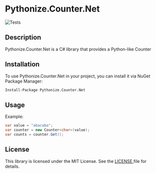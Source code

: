 # Pythonize.Counter.Net
![Tests](https://github.com/Lukeuke/Pythonize.Counter.Net/actions/workflows/dotnet.yml/badge.svg)

## Description

Pythonize.Counter.Net is a C# library that provides a Python-like Counter

## Installation

To use Pythonize.Counter.Net in your project, you can install it via NuGet Package Manager:

```bash
Install-Package Pythonize.Counter.Net
```

## Usage
Example:
```csharp
var value = "abacaba";
var counter = new Counter<char>(value);
var counts = counter.Get();
```

## License
This library is licensed under the MIT License. See the <a href="https://github.com/Lukeuke/Pythonize.Counter.Net/blob/main/LICENSE"> LICENSE </a> file for details.
